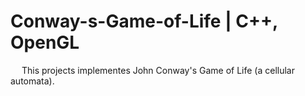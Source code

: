 # Conway-s-Game-of-Life | C++, OpenGL

&emsp; This projects implementes John Conway's Game of Life (a cellular automata).

